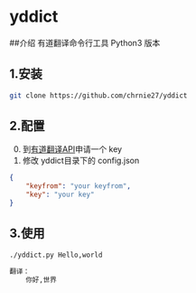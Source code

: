 # yddict

##介绍
有道翻译命令行工具 Python3 版本

## 1.安装
``` bash
git clone https://github.com/chrnie27/yddict
```

## 2.配置
0. 到[有道翻译API](http://fanyi.youdao.com/openapi?path=data-mode)申请一个 key
0. 修改 yddict目录下的 config.json
``` json
{
    "keyfrom": "your keyfrom",
    "key": "your key"
}
```

## 3.使用
``` bash
./yddict.py Hello,world

翻译：
	你好,世界

```
